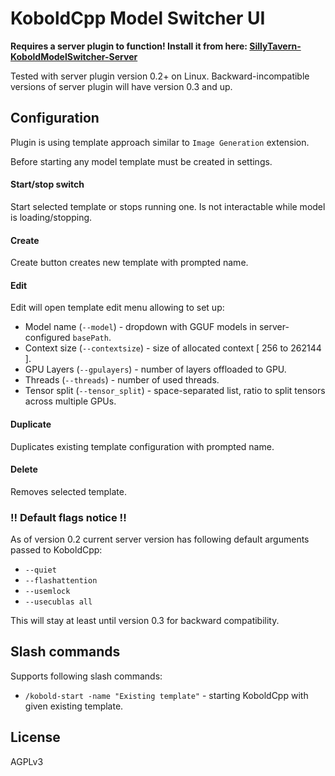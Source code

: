 # KoboldCpp Model Switcher UI

**Requires a server plugin to function! Install it from here: [SillyTavern-KoboldModelSwitcher-Server](https://github.com/SillyTavern/SillyTavern-KoboldModelSwitcher-Server)**

Tested with server plugin version 0.2+ on Linux.
Backward-incompatible versions of server plugin will have version 0.3 and up.

## Configuration

Plugin is using template approach similar to `Image Generation` extension.

Before starting any model template must be created in settings.

#### Start/stop switch

Start selected template or stops running one. Is not interactable while model is loading/stopping.

#### Create

Create button creates new template with prompted name.

#### Edit

Edit will open template edit menu allowing to set up:

- Model name (`--model`) - dropdown with GGUF models in server-configured `basePath`.
- Context size (`--contextsize`) - size of allocated context [ 256 to 262144 ].
- GPU Layers (`--gpulayers`) - number of layers offloaded to GPU.
- Threads (`--threads`) - number of used threads.
- Tensor split (`--tensor_split`) - space-separated list, ratio to split tensors across multiple GPUs.

#### Duplicate

Duplicates existing template configuration with prompted name.

#### Delete

Removes selected template.

### !! Default flags notice !!

As of version 0.2 current server version has following default arguments passed to KoboldCpp:

- `--quiet`
- `--flashattention`
- `--usemlock`
- `--usecublas all`

This will stay at least until version 0.3 for backward compatibility.

## Slash commands

Supports following slash commands:

- `/kobold-start -name "Existing template"` - starting KoboldCpp with given existing template.

## License

AGPLv3
